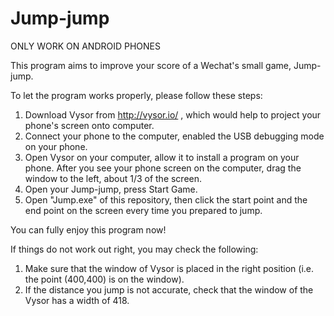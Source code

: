 # Jump-jump
ONLY WORK ON ANDROID PHONES

This program aims to improve your score of a Wechat's small game, Jump-jump.

To let the program works properly, please follow these steps:
1. Download Vysor from http://vysor.io/ , which would help to project your phone's screen onto computer.
2. Connect your phone to the computer, enabled the USB debugging mode on your phone.
3. Open Vysor on your computer, allow it to install a program on your phone. After you see your phone screen on the computer, drag the window to the left, about 1/3 of the screen.
4. Open your Jump-jump, press Start Game.
5. Open "Jump.exe" of this repository, then click the start point and the end point on the screen every time you prepared to jump.

You can fully enjoy this program now!

If things do not work out right, you may check the following:
1. Make sure that the window of Vysor is placed in the right position (i.e. the point (400,400) is on the window).
2. If the distance you jump is not accurate, check that the window of the Vysor has a width of 418.
